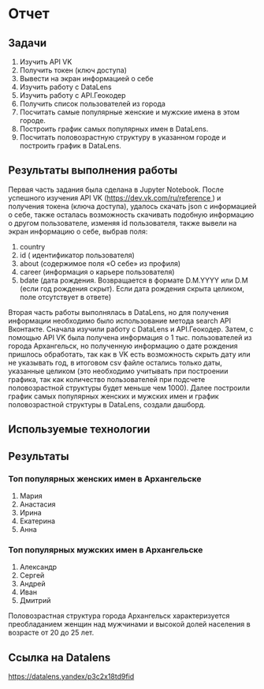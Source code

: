 # Отчет
## Задачи
1.  Изучить API VK
2.  Получить токен (ключ доступа)
3. Вывести на экран  информацией о себе
4. Изучить работу с DataLens 
5. Изучить работу с API.Геокодер
6.  Получить список пользователей из города
7.  Посчитать самые популярные женские и мужские имена в этом городе.
8.  Построить график самых популярных имен в DataLens.
9.  Посчитать половозрастную структуру в указанном городе и построить график в DataLens.

## Результаты выполнения работы 
Первая часть задания была сделана в  Jupyter Notebook. После успешного изучения  API VK (https://dev.vk.com/ru/reference ) и получения токена (ключа доступа), удалось скачать json с информацией о себе, также осталась возможность скачивать подобную информацию о другом пользователе, изменяя id пользователя, также вывели на экран информацию о себе, выбрав поля:
1. country
2. id ( идентификатор пользователя)
3. about (содержимое поля «О себе» из профиля)
4. career (информация о карьере пользователя)
5. bdate (дата рождения. Возвращается в формате D.M.YYYY или D.M (если год рождения скрыт). Если дата рождения скрыта целиком, поле отсутствует в ответе)

Вторая часть работы выполнялась в DataLens, но для получения информации необходимо было использование метода search API Вконтакте.
Сначала изучили работу с DataLens и API.Геокодер.
Затем, с помощью API VK была получена информация о 1 тыс. пользователей из города Архангельск, но полученную информацию о дате рождения пришлось обработать, так как в VK есть возможность скрыть дату или не указывать год, в итоговом csv файле остались только даты, указанные целиком (это необходимо учитывать при построении графика, так как количество пользователей при подсчете половозрастной структуры будет меньше чем 1000). Далее построили  график самых популярных женских и мужских имен и график  половозрастной структуры в DataLens, создали дашборд.

## Используемые технологии
## Результаты
### Топ популярных женских имен в Архангельске
1. Мария
2. Анастасия
3. Ирина
4. Екатерина
5. Анна

### Топ популярных мужских имен в Архангельске
1. Александр
2. Сергей
3. Андрей
4. Иван
5. Дмитрий

Половозрастная структура города Архангельск характеризуется преобладанием женщин над мужчинами и высокой долей населения в возрасте от 20 до 25 лет.   
## Ссылка на  Datalens
https://datalens.yandex/p3c2x18td9fid

